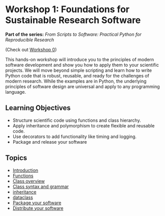 
# Workshop 1: Foundations for Sustainable Research Software

**Part of the series:** *From Scripts to Software: Practical Python for Reproducible Research*

(Check out [Workshop 0](workshop0.md))

This hands-on workshop will introduce you to the principles of modern software development and show you how to apply them to your scientific projects. We will move beyond simple scripting and learn how to write Python code that is robust, reusable, and ready for the challenges of modern research. While the examples are in Python, the underlying principles of software design are universal and apply to any programming language.

## Learning Objectives

*   Structure scientific code using functions and class hierarchy.
*   Apply inheritance and polymorphism to create flexible and reusable code.
*   Use decorators to add functionality like timing and logging.
*   Package and release your software

## Topics

* [Introduction](workshop-1/00-intro.md)
* [Functions](workshop-1/10-func.md)
* [Class overview](workshop-1/20-class-1.md)
* [Class syntax and grammar](workshop-1/20-class-2.md)
* [inheritance](workshop-1/20-class-3.md)
* [dataclass](workshop-1/20-class-4.md)
* [Package your software](workshop-1/30-package.md)
* [Distribute your software](workshop-1/40-release.md)

